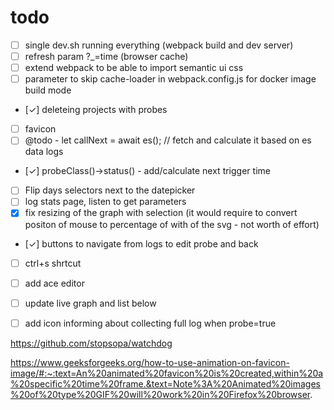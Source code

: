 

# todo

- [ ] single dev.sh running everything (webpack build and dev server)
- [ ] refresh param ?_=time (browser cache)
- [ ] extend webpack to be able to import semantic ui css
- [ ] parameter to skip cache-loader in webpack.config.js for docker image build mode
- [✓] deleteing projects with probes
- [ ] favicon
- [ ] @todo - let callNext = await es(); // fetch and calculate it based on es data logs
- [✓] probeClass()->status() - add/calculate next trigger time
- [ ] Flip days selectors next to the datepicker
- [ ] log stats page, listen to get parameters
- [x] fix resizing of the graph with selection (it would require to convert positon of mouse to percentage of with of the svg - not worth of effort)
- [✓] buttons to navigate from logs to edit probe and back
- [ ] ctrl+s shrtcut
- [ ] add ace editor
- [ ] update live graph and list below
- [ ] add icon informing about collecting full log when probe=true



https://github.com/stopsopa/watchdog


https://www.geeksforgeeks.org/how-to-use-animation-on-favicon-image/#:~:text=An%20animated%20favicon%20is%20created,within%20a%20specific%20time%20frame.&text=Note%3A%20Animated%20images%20of%20type%20GIF%20will%20work%20in%20Firefox%20browser.